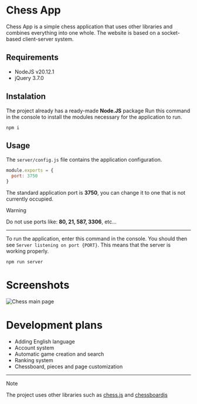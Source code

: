 # Chess App
Chess App is a simple chess application that uses other libraries and combines everything into one whole. The website is based on a socket-based client-server system.

## Requirements
- NodeJS v20.12.1
- jQuery 3.7.0

## Instalation

The project already has a ready-made **Node.JS** package
Run this command in the console to install the modules necessary for the application to run.

    npm i

## Usage

The `server/config.js` file contains the application configuration.
```javascript
module.exports = {
  port: 3750
}
```
The standard application port is **3750**, you can change it to one that is not currently occupied.

> [!WARNING]
> Do not use ports like: **80, 21, 587, 3306**, etc...

---
To run the application, enter this command in the console.
You should then see `Server listening on port {PORT}`. This means that the server is working properly.
    
    npm run server


# Screenshots

<img src="https://cdn.discordapp.com/attachments/1009784232601718825/1230192043163123852/Zrzut_ekranu_2024-04-17_182341.png?ex=66326c9e&is=661ff79e&hm=0dc9f0a081eb560da6e4e04cc73c9bc29f8e16f827843beac36ad01cdf8dfe35&" alt="Chess main page">

# Development plans
- Adding English language
- Account system
- Automatic game creation and search
- Ranking system
- Chessboard, pieces and page customization
---
> [!NOTE]
> The project uses other libraries such as [chess.js](https://github.com/jhlywa/chess.js) and [chessboardjs](https://github.com/oakmac/chessboardjs/)
